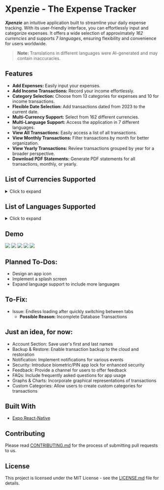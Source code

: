 # Xpenzie - The Expense Tracker

***Xpenzie*** an intuitive application built to streamline your daily expense tracking. With its user-friendly interface, you can effortlessly input and categorize expenses. It offers a wide selection of approximately *162 currencies* and supports *7 languages*, ensuring flexibility and convenience for users worldwide.

> **Note:** Translations in different languages were AI-generated and may contain inaccuracies.

## Features

- **Add Expenses:** Easily input your expenses.
- **Add Income Transactions:** Record your income effortlessly.
- **Category Selection:** Choose from 13 categories for expenses and 10 for income transactions.
- **Flexible Date Selection:** Add transactions dated from 2023 to the current date.
- **Multi-Currency Support:** Select from 162 different currencies.
- **Multi-Language Support:** Access the application in 7 different languages.
- **View All Transactions:** Easily access a list of all transactions.
- **View Monthly Transactions:** Filter transactions by month for better organization.
- **View Yearly Transactions:** Review transactions grouped by year for a broader perspective.
- **Download PDF Statements:** Generate PDF statements for all transactions, monthly, or yearly.

## List of Currencies Supported

<details>
 <summary>Click to expand</summary>

| Sl.No. | Currency Name                       | Currency Code | Currency Symbol |
| ------ | ----------------------------------- | ------------- | --------------- |
| 1      | UAE Dirham                          | AED           | د.إ             |
| 2      | Afghan Afghani                      | AFN           | ؋               |
| 3      | Albanian Lek                        | ALL           | L               |
| 4      | Armenian Dram                       | AMD           | ֏               |
| 5      | Netherlands Antillean Guilder       | ANG           | ƒ               |
| 6      | Angolan Kwanza                      | AOA           | Kz              |
| 7      | Argentine Peso                      | ARS           | $               |
| 8      | Australian Dollar                   | AUD           | $               |
| 9      | Aruban Florin                       | AWG           | ƒ               |
| 10     | Azerbaijani Manat                   | AZN           | ₼               |
| 11     | Bosnia-Herzegovina Convertible Mark | BAM           | KM              |
| 12     | Barbadian Dollar                    | BBD           | $               |
| 13     | Bangladeshi Taka                    | BDT           | ৳               |
| 14     | Bulgarian Lev                       | BGN           | лв              |
| 15     | Bahraini Dinar                      | BHD           | ب.د             |
| 16     | Burundian Franc                     | BIF           | FBu             |
| 17     | Bermudian Dollar                    | BMD           | $               |
| 18     | Brunei Dollar                       | BND           | $               |
| 19     | Bolivian Boliviano                  | BOB           | Bs.             |
| 20     | Brazilian Real                      | BRL           | R$              |
| 21     | Bahamian Dollar                     | BSD           | $               |
| 22     | Bhutanese Ngultrum                  | BTN           | Nu.             |
| 23     | Botswana Pula                       | BWP           | P               |
| 24     | Belarusian Ruble                    | BYN           | Br              |
| 25     | Belize Dollar                       | BZD           | $               |
| 26     | Canadian Dollar                     | CAD           | $               |
| 27     | Congolese Franc                     | CDF           | FC              |
| 28     | Swiss Franc                         | CHF           | Fr              |
| 29     | Chilean Peso                        | CLP           | $               |
| 30     | Chinese Yuan                        | CNY           | ¥               |
| 31     | Colombian Peso                      | COP           | $               |
| 32     | Costa Rican Colón                   | CRC           | ₡               |
| 33     | Cuban Convertible Peso              | CUC           | $               |
| 34     | Cuban Peso                          | CUP           | $               |
| 35     | Cape Verdean Escudo                 | CVE           | $               |
| 36     | Czech Koruna                        | CZK           | Kč              |
| 37     | Djiboutian Franc                    | DJF           | Fdj             |
| 38     | Danish Krone                        | DKK           | kr              |
| 39     | Dominican Peso                      | DOP           | $               |
| 40     | Algerian Dinar                      | DZD           | د.ج             |
| 41     | Egyptian Pound                      | EGP           | £               |
| 42     | Eritrean Nakfa                      | ERN           | Nfk             |
| 43     | Ethiopian Birr                      | ETB           | Br              |
| 44     | Euro                                | EUR           | €               |
| 45     | Fijian Dollar                       | FJD           | $               |
| 46     | Falkland Islands Pound              | FKP           | £               |
| 47     | Faroese Króna                       | FOK           | ƒ               |
| 48     | British Pound                       | GBP           | £               |
| 49     | Georgian Lari                       | GEL           | ₾               |
| 50     | Guernsey Pound                      | GGP           | £               |
| 51     | Ghanaian Cedi                       | GHS           | ₵               |
| 52     | Gibraltar Pound                     | GIP           | £               |
| 53     | Gambian Dalasi                      | GMD           | D               |
| 54     | Guinean Franc                       | GNF           | FG              |
| 55     | Guatemalan Quetzal                  | GTQ           | Q               |
| 56     | Guyanese Dollar                     | GYD           | $               |
| 57     | Hong Kong Dollar                    | HKD           | $               |
| 58     | Honduran Lempira                    | HNL           | L               |
| 59     | Croatian Kuna                       | HRK           | kn              |
| 60     | Haitian Gourde                      | HTG           | G               |
| 61     | Hungarian Forint                    | HUF           | Ft              |
| 62     | Indonesian Rupiah                   | IDR           | Rp              |
| 63     | Israeli Shekel                      | ILS           | ₪               |
| 64     | Isle of Man Pound                   | IMP           | £               |
| 65     | Indian Rupee                        | INR           | ₹               |
| 66     | Iraqi Dinar                         | IQD           | ع.د             |
| 67     | Iranian Rial                        | IRR           | ﷼               |
| 68     | Icelandic Króna                     | ISK           | kr              |
| 69     | Jersey Pound                        | JEP           | £               |
| 70     | Jamaican Dollar                     | JMD           | $               |
| 71     | Jordanian Dinar                     | JOD           | د.ا             |
| 72     | Japanese Yen                        | JPY           | ¥               |
| 73     | Kenyan Shilling                     | KES           | Sh              |
| 74     | Kyrgyzstani Som                     | KGS           | лв              |
| 75     | Cambodian Riel                      | KHR           | ៛               |
| 76     | Kiribati Dollar                     | KID           | $               |
| 77     | Comorian Franc                      | KMF           | CF              |
| 78     | South Korean Won                    | KRW           | ₩               |
| 79     | Kuwaiti Dinar                       | KWD           | د.ك             |
| 80     | Cayman Islands Dollar               | KYD           | $               |
| 81     | Kazakhstani Tenge                   | KZT           | ₸               |
| 82     | Lao Kip                             | LAK           | ₭               |
| 83     | Lebanese Pound                      | LBP           | ل.ل             |
| 84     | Sri Lankan Rupee                    | LKR           | Rs              |
| 85     | Liberian Dollar                     | LRD           | $               |
| 86     | Lesotho Loti                        | LSL           | L               |
| 87     | Libyan Dinar                        | LYD           | ل.د             |
| 88     | Moroccan Dirham                     | MAD           | د.م.            |
| 89     | Moldovan Leu                        | MDL           | L               |
| 90     | Malagasy Ariary                     | MGA           | Ar              |
| 91     | Macedonian Denar                    | MKD           | ден             |
| 92     | Burmese Kyat                        | MMK           | Ks              |
| 93     | Mongolian Tugrik                    | MNT           | ₮               |
| 94     | Macanese Pataca                     | MOP           | P               |
| 95     | Mauritanian Ouguiya                 | MRU           | UM              |
| 96     | Mauritian Rupee                     | MUR           | ₨               |
| 97     | Maldivian Rufiyaa                   | MVR           | Rf              |
| 98     | Malawian Kwacha                     | MWK           | MK              |
| 99     | Mexican Peso                        | MXN           | $               |
| 100    | Malaysian Ringgit                   | MYR           | RM              |
| 101    | Mozambican Metical                  | MZN           | MT              |
| 102    | Namibian Dollar                     | NAD           | $               |
| 103    | Nigerian Naira                      | NGN           | ₦               |
| 104    | Nicaraguan Córdoba                  | NIO           | C$              |
| 105    | Norwegian Krone                     | NOK           | kr              |
| 106    | Nepalese Rupee                      | NPR           | ₨               |
| 107    | New Zealand Dollar                  | NZD           | $               |
| 108    | Omani Rial                          | OMR           | ر.ع.            |
| 109    | Panamanian Balboa                   | PAB           | B/.             |
| 110    | Peruvian Sol                        | PEN           | S/.             |
| 111    | Papua New Guinean Kina              | PGK           | K               |
| 112    | Philippine Peso                     | PHP           | ₱               |
| 113    | Pakistani Rupee                     | PKR           | ₨               |
| 114    | Polish Złoty                        | PLN           | zł              |
| 115    | Paraguayan Guarani                  | PYG           | ₲               |
| 116    | Qatari Riyal                        | QAR           | ر.ق             |
| 117    | Romanian Leu                        | RON           | lei             |
| 118    | Serbian Dinar                       | RSD           | дин             |
| 119    | Russian Ruble                       | RUB           | ₽               |
| 120    | Rwandan Franc                       | RWF           | RF              |
| 121    | Saudi Riyal                         | SAR           | ر.س             |
| 122    | Solomon Islands Dollar              | SBD           | $               |
| 123    | Seychellois Rupee                   | SCR           | ₨               |
| 124    | Sudanese Pound                      | SDG           | £               |
| 125    | Swedish Krona                       | SEK           | kr              |
| 126    | Singapore Dollar                    | SGD           | $               |
| 127    | Saint Helena Pound                  | SHP           | £               |
| 128    | Sierra Leonean Leone                | SLL           | Le              |
| 129    | Somali Shilling                     | SOS           | Sh              |
| 130    | Seborga Luigino                     | SPL           | Db              |
| 131    | Surinamese Dollar                   | SRD           | $               |
| 132    | São Tomé and Príncipe Dobra         | STN           | Db              |
| 133    | Syrian Pound                        | SYP           | £               |
| 134    | Swazi Lilangeni                     | SZL           | L               |
| 135    | Thai Baht                           | THB           | ฿               |
| 136    | Tajikistani Somoni                  | TJS           | ЅМ              |
| 137    | Turkmenistan Manat                  | TMT           | m               |
| 138    | Tunisian Dinar                      | TND           | د.ت             |
| 139    | Tongan Pa'anga                      | TOP           | T$              |
| 140    | Turkish Lira                        | TRY           | ₺               |
| 141    | Trinidad and Tobago Dollar          | TTD           | $               |
| 142    | Tuvaluan Dollar                     | TVD           | $               |
| 143    | New Taiwan Dollar                   | TWD           | NT$             |
| 144    | Tanzanian Shilling                  | TZS           | Sh              |
| 145    | Ukrainian Hryvnia                   | UAH           | ₴               |
| 146    | Ugandan Shilling                    | UGX           | USh             |
| 147    | United States Dollar                | USD           | $               |
| 148    | Uruguayan Peso                      | UYU           | $               |
| 149    | Uzbekistani Som                     | UZS           | лв              |
| 150    | Venezuelan Bolívar Soberano         | VES           | Bs.             |
| 151    | Vietnamese Đồng                     | VND           | ₫               |
| 152    | Vanuatu Vatu                        | VUV           | Vt              |
| 153    | Samoan Tala                         | WST           | T               |
| 154    | Central African CFA Franc           | XAF           | FCFA            |
| 155    | East Caribbean Dollar               | XCD           | $               |
| 156    | Special Drawing Rights              | XDR           | SDR             |
| 157    | West African CFA Franc              | XOF           | CFA             |
| 158    | CFP Franc                           | XPF           | ₣               |
| 159    | Yemeni Rial                         | YER           | ﷼               |
| 160    | South African Rand                  | ZAR           | R               |
| 161    | Zambian Kwacha                      | ZMW           | ZK              |
| 162    | Zimbabwean Dollar                   | ZWL           | $               |

</details>

## List of Languages Supported

<details>
 <summary>Click to expand</summary>

| Language | Native Name |
| -------- | ----------- |
| English  | English     |
| Hindi    | हिंदी       |
| Bengali  | বাংলা       |
| Spanish  | Español     |
| French   | Français    |
| Russian  | Русский     |
| Japanese | 日本語      |

</details>

## Demo

![](https://i.imgur.com/XBZXEsrl.jpg)
![](https://i.imgur.com/l7O37xfl.jpg)
![](https://i.imgur.com/EPUdQ37l.jpg)
![](https://i.imgur.com/JrxdrLkl.jpg)
![](https://i.imgur.com/kd7LjxTl.jpg)

## Planned To-Dos:

- Design an app icon
- Implement a splash screen
- Expand language support to include more languages

## To-Fix:

- Issue: Endless loading after quickly switching between tabs
  - **Possible Reason:** Incomplete Database Transactions

## Just an idea, for now:

- Account Section: Save user's first and last names
- Backup & Restore: Enable transaction backup to the cloud and restoration
- Notification: Implement notifications for various events
- Security: Introduce biometric/PIN app lock for enhanced security
- Feedback: Provide a channel for users to offer feedback
- FAQs: Include frequently asked questions for app usage
- Graphs & Charts: Incorporate graphical representations of transactions
- Custom Categories: Allow users to create custom categories for transactions

## Built With

- [Expo React-Native](https://expo.dev/accounts/pratham-jaiswal)

## Contributing

Please read [CONTRIBUTING.md](https://github.com/pratham-jaiswal/xpenzie-expense-tracker/blob/main/CONTRIBUTING.md) for the process of submitting pull requests to us.

## License

This project is licensed under the MIT License - see the [LICENSE.md](https://github.com/pratham-jaiswal/xpenzie-expense-tracker/blob/main/LICENSE) file for details.